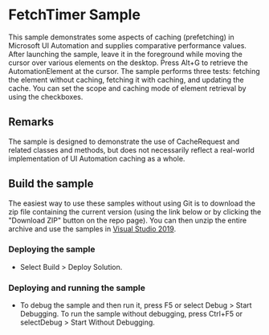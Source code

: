 
# FetchTimer Sample

This sample demonstrates some aspects of caching (prefetching) in Microsoft UI Automation and supplies comparative performance values.
After launching the sample, leave it in the foreground while moving the cursor over various elements on the desktop. Press Alt+G to retrieve the AutomationElement at the cursor. The sample performs three tests: fetching the element without caching, fetching it with caching, and updating the cache.
You can set the scope and caching mode of element retrieval by using the checkboxes.

## Remarks
The sample is designed to demonstrate the use of CacheRequest and related classes and methods, but does not necessarily reflect a real-world implementation of UI Automation caching as a whole.

## Build the sample

The easiest way to use these samples without using Git is to download the zip file containing the current version (using the link below or by clicking the "Download ZIP" button on the repo page). You can then unzip the entire archive and use the samples in [Visual Studio 2019](https://www.visualstudio.com/wpf-vs).

### Deploying the sample

- Select Build > Deploy Solution. 

### Deploying and running the sample

- To debug the sample and then run it, press F5 or select Debug >  Start Debugging. To run the sample without debugging, press Ctrl+F5 or selectDebug > Start Without Debugging. 

